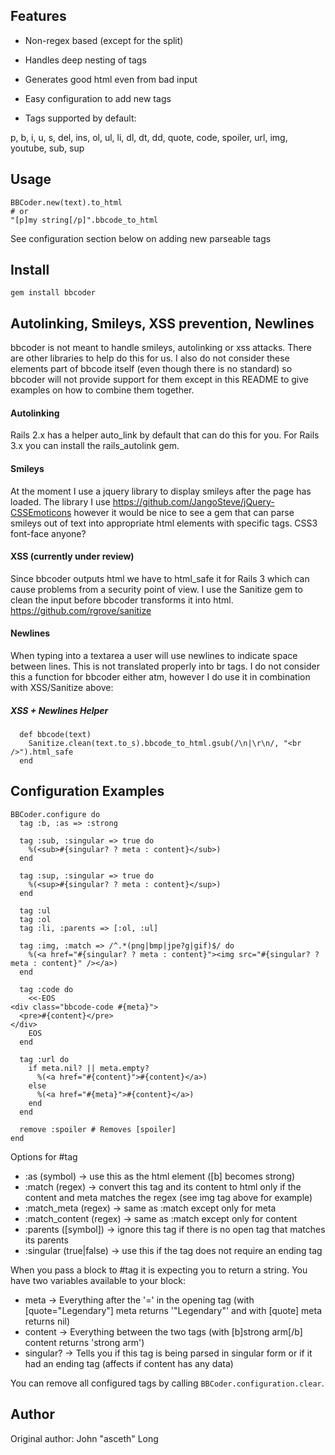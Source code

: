 Features
--------

* Non-regex based (except for the split)
* Handles deep nesting of tags
* Generates good html even from bad input
* Easy configuration to add new tags

* Tags supported by default:

p, b, i, u, s, del, ins, ol, ul, li, dl, dt, dd, quote, code, spoiler, url, img, youtube, sub, sup

Usage
--------

    BBCoder.new(text).to_html
    # or
    "[p]my string[/p]".bbcode_to_html

See configuration section below on adding new parseable tags


Install
-------

    gem install bbcoder


Autolinking, Smileys, XSS prevention, Newlines
--------------------------------------

bbcoder is not meant to handle smileys, autolinking or xss attacks.  There are other libraries to help do this for us.  I also do not consider these elements part of bbcode itself (even though there is no standard) so bbcoder will not provide support for them except in this README to give examples on how to combine them together.


#### Autolinking
Rails 2.x has a helper auto_link by default that can do this for you.  For Rails 3.x you can install the rails_autolink gem.


#### Smileys
At the moment I use a jquery library to display smileys after the page has loaded.  The library I use https://github.com/JangoSteve/jQuery-CSSEmoticons however it would be nice to see a gem that can parse smileys out of text into appropriate html elements with specific tags.  CSS3 font-face anyone?


#### XSS (currently under review)
Since bbcoder outputs html we have to html_safe it for Rails 3 which can cause problems from a security point of view. I use the Sanitize gem to clean the input before bbcoder transforms it into html.  https://github.com/rgrove/sanitize


#### Newlines
When typing into a textarea a user will use newlines to indicate space between lines.  This is not translated properly into br tags.  I do not consider this a function for bbcoder either atm, however I do use it in combination with XSS/Sanitize above:


##### XSS + Newlines Helper
      def bbcode(text)
        Sanitize.clean(text.to_s).bbcode_to_html.gsub(/\n|\r\n/, "<br />").html_safe
      end


Configuration Examples
-----------------------

    BBCoder.configure do
      tag :b, :as => :strong

      tag :sub, :singular => true do
        %(<sub>#{singular? ? meta : content}</sub>)
      end

      tag :sup, :singular => true do
        %(<sup>#{singular? ? meta : content}</sup>)
      end

      tag :ul
      tag :ol
      tag :li, :parents => [:ol, :ul]

      tag :img, :match => /^.*(png|bmp|jpe?g|gif)$/ do
        %(<a href="#{singular? ? meta : content}"><img src="#{singular? ? meta : content}" /></a>)
      end

      tag :code do
        <<-EOS
    <div class="bbcode-code #{meta}">
      <pre>#{content}</pre>
    </div>
        EOS
      end

      tag :url do
        if meta.nil? || meta.empty?
          %(<a href="#{content}">#{content}</a>)
        else
          %(<a href="#{meta}">#{content}</a>)
        end
      end

      remove :spoiler # Removes [spoiler]
    end


Options for #tag

* :as (symbol) -> use this as the html element ([b] becomes strong)
* :match (regex) -> convert this tag and its content to html only if the content and meta matches the regex (see img tag above for example)
* :match_meta (regex) -> same as :match except only for meta
* :match_content (regex) -> same as :match except only for content
* :parents ([symbol]) -> ignore this tag if there is no open tag that matches its parents
* :singular (true|false) -> use this if the tag does not require an ending tag


When you pass a block to #tag it is expecting you to return a string.  You have two variables available to your block:

* meta -> Everything after the '=' in the opening tag (with [quote="Legendary"] meta returns '"Legendary"' and with [quote] meta returns nil)
* content -> Everything between the two tags (with [b]strong arm[/b] content returns 'strong arm')
* singular? -> Tells you if this tag is being parsed in singular form or if it had an ending tag (affects if content has any data)

You can remove all configured tags by calling `BBCoder.configuration.clear`.

Author
------

Original author: John "asceth" Long



